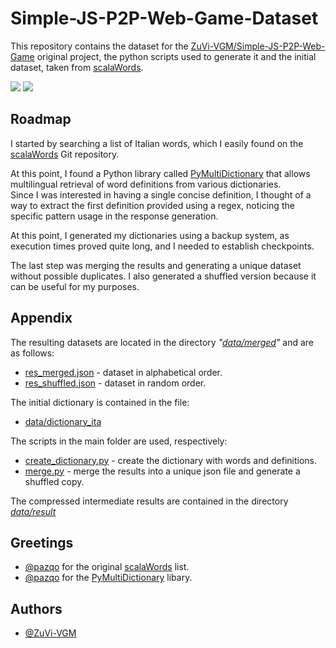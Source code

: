 
# Simple-JS-P2P-Web-Game-Dataset

This repository contains the dataset for the [ZuVi-VGM/Simple-JS-P2P-Web-Game](https://github.com/ZuVi-VGM/Simple-JS-P2P-Web-Game) original project,  the python scripts used to generate it and the initial dataset, taken from [scalaWords](https://github.com/pazqo/scalaWords).

<p>
<img src="https://img.shields.io/badge/Status-Released-blue" /> <a href="https://opensource.org/licenses/" target="_blank"><img src="https://img.shields.io/badge/License-GPL%20v3-yellow.svg" /></a>
</p>


## Roadmap

I started by searching a list of Italian words, which I easily found on the [scalaWords](https://github.com/pazqo/scalaWords) Git repository. 

At this point, I found a Python library called [PyMultiDictionary](https://github.com/ppizarror/PyMultiDictionary) that allows multilingual retrieval of word definitions from various dictionaries. <br>Since I was interested in having a single concise definition, I thought of a way to extract the first definition provided using a regex, noticing the specific pattern usage in the response generation. 

At this point, I generated my dictionaries using a backup system, as execution times proved quite long, and I needed to establish checkpoints.

The last step was merging the results and generating a unique dataset without possible duplicates. I also generated a shuffled version because it can be useful for my purposes.

## Appendix

The resulting datasets are located in the directory *"[data/merged](https://github.com/ZuVi-VGM/Simple-JS-P2P-Web-Game-Dataset/tree/main/data/merged)"* and are as follows:
- [res_merged.json](https://github.com/ZuVi-VGM/Simple-JS-P2P-Web-Game-Dataset/blob/main/data/merged/res_merged.json) - dataset in alphabetical order.
- [res_shuffled.json](https://github.com/ZuVi-VGM/Simple-JS-P2P-Web-Game-Dataset/blob/main/data/merged/res_shuffled.json) - dataset in random order.

The initial dictionary is contained in the file:
- [data/dictionary_ita](https://github.com/ZuVi-VGM/Simple-JS-P2P-Web-Game-Dataset/blob/main/data/dictionary_ita.txt)

The scripts in the main folder are used, respectively:
- [create_dictionary.py](https://github.com/ZuVi-VGM/Simple-JS-P2P-Web-Game-Dataset/blob/main/create_dictionary.py) - create the dictionary with words and definitions.
- [merge.py](https://github.com/ZuVi-VGM/Simple-JS-P2P-Web-Game-Dataset/blob/main/merge.py) - merge the results into a unique json file and generate a shuffled copy.

The compressed intermediate results are contained in the directory *[data/result](https://github.com/ZuVi-VGM/Simple-JS-P2P-Web-Game-Dataset/tree/main/data/result)*
## Greetings

- [@pazqo](https://github.com/pazqo) for the original [scalaWords](https://github.com/pazqo/scalaWords) list.
- [@pazqo](https://github.com/pazqo) for the [PyMultiDictionary](https://github.com/ppizarror/PyMultiDictionary) libary.
## Authors

- [@ZuVi-VGM](https://www.github.com/ZuVi-VGM)


